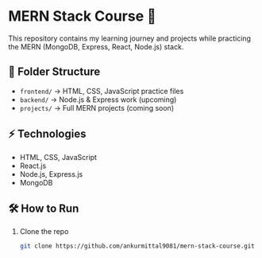 
# MERN Stack Course 🚀

This repository contains my learning journey and projects while practicing the MERN (MongoDB, Express, React, Node.js) stack.  

## 📂 Folder Structure
- `frontend/` → HTML, CSS, JavaScript practice files
- `backend/` → Node.js & Express work (upcoming)
- `projects/` → Full MERN projects (coming soon)

## ⚡ Technologies
- HTML, CSS, JavaScript
- React.js
- Node.js, Express.js
- MongoDB

## 🛠️ How to Run
1. Clone the repo  
   ```bash
   git clone https://github.com/ankurmittal9081/mern-stack-course.git

